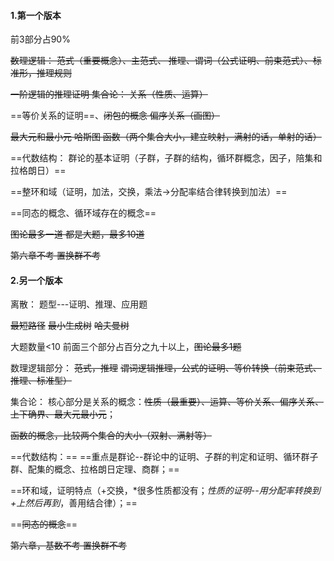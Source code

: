 ####  1.第一个版本

前3部分占90% 

~~数理逻辑： 范式（重要概念）、主范式、 推理、谓词（公式证明、前束范式）、标准形，推理规则~~

~~一阶逻辑的推理证明 集合论： 关系（性质、运算）~~

==等价关系的证明==、~~闭包的概念 偏序关系（画图）~~

~~最大元和最小元 哈斯图 函数（两个集合大小，建立映射，满射的话，单射的话）~~ 

==代数结构： 群论的基本证明（子群，子群的结构，循环群概念，因子，陪集和拉格朗日）== 

==整环和域（证明，加法，交换，乘法->分配率结合律转换到加法）== 

==同态的概念、循环域存在的概念== 

~~图论最多一道 都是大题，最多10道~~

~~第六章不考 置换群不考~~



####  2.另一个版本

离散：
题型---证明、推理、应用题

~~最短路径~~
~~最小生成树~~
~~哈夫曼树~~

大题数量<10
前面三个部分占百分之九十以上，~~图论最多1题~~

数理逻辑部分：
~~范式，推理~~
~~谓词逻辑推理，公式的证明、等价转换（前束范式、推理、标准型）~~

集合论：
核心部分是关系的概念：~~性质（最重要）、运算、等价关系、偏序关系、上下确界、最大元最小元~~；

~~函数的概念，比较两个集合的大小（双射、满射等）~~

==代数结构：==
==重点是群论--群论中的证明、子群的判定和证明、循环群子群、配集的概念、拉格朗日定理、商群；==

==环和域，证明特点（+交换，*很多性质都没有；*性质的证明--用分配率转换到+上然后再到*，善用结合律）；==

==~~同态的概念~~==

~~第六章，基数不考 置换群不考~~

